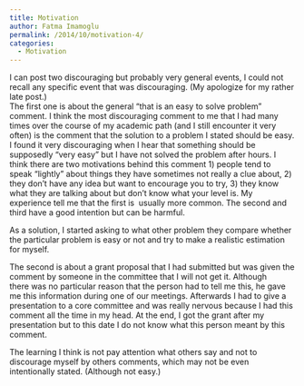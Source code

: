 ```yaml
---
title: Motivation
author: Fatma Imamoglu
permalink: /2014/10/motivation-4/
categories:
  - Motivation
---
```

I can post two discouraging but probably very general events, I could not recall any specific event that was discouraging. (My apologize for my rather late post.)  
The first one is about the general &#8220;that is an easy to solve problem&#8221; comment. I think the most discouraging comment to me that I had many times over the course of my academic path (and I still encounter it very often) is the comment that the solution to a problem I stated should be easy. I found it very discouraging when I hear that something should be supposedly &#8220;very easy&#8221; but I have not solved the problem after hours. I think there are two motivations behind this comment 1) people tend to speak &#8220;lightly&#8221; about things they have sometimes not really a clue about, 2) they don&#8217;t have any idea but want to encourage you to try, 3) they know what they are talking about but don&#8217;t know what your level is. My experience tell me that the first is  usually more common. The second and third have a good intention but can be harmful.

As a solution, I started asking to what other problem they compare whether the particular problem is easy or not and try to make a realistic estimation for myself.

The second is about a grant proposal that I had submitted but was given the comment by someone in the committee that I will not get it. Although  
there was no particular reason that the person had to tell me this, he gave me this information during one of our meetings. Afterwards I had to give a presentation to a core committee and was really nervous because I had this comment all the time in my head. At the end, I got the grant after my presentation but to this date I do not know what this person meant by this comment.

The learning I think is not pay attention what others say and not to discourage myself by others comments, which may not be even intentionally stated. (Although not easy.)
